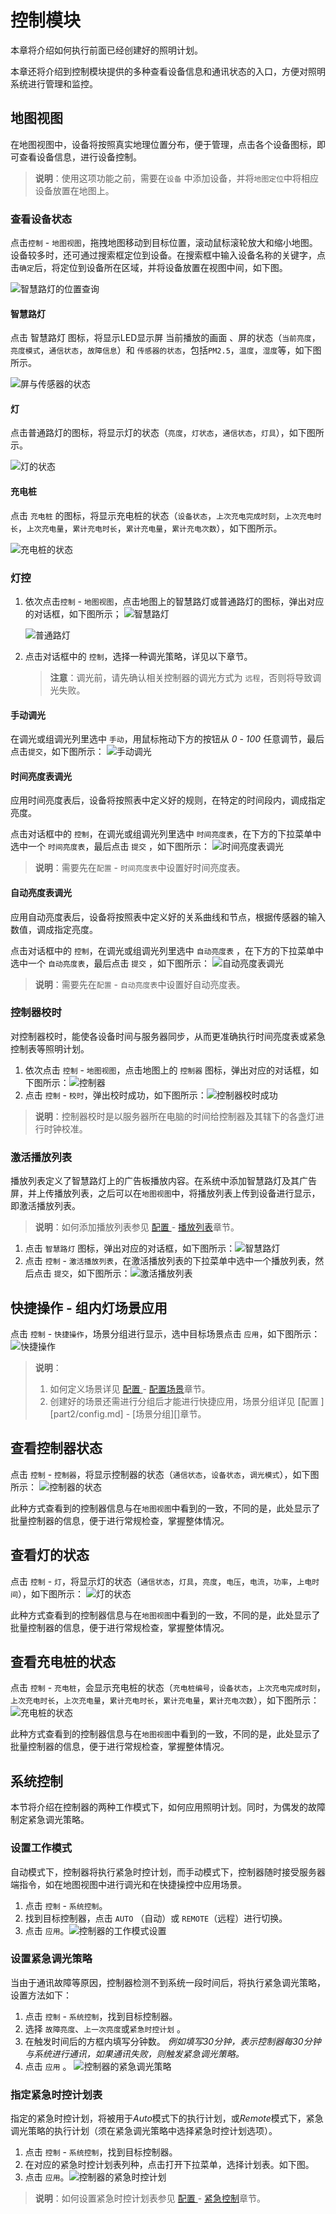 # 控制模块

本章将介绍如何执行前面已经创建好的照明计划。

本章还将介绍到控制模块提供的多种查看设备信息和通讯状态的入口，方便对照明系统进行管理和监控。

## 地图视图

在地图视图中，设备将按照真实地理位置分布，便于管理，点击各个设备图标，即可查看设备信息，进行设备控制。

> **说明**：使用这项功能之前，需要在`设备` 中添加设备，并将`地图定位`中将相应设备放置在地图上。

### 查看设备状态

点击`控制` - `地图视图`，拖拽地图移动到目标位置，滚动鼠标滚轮放大和缩小地图。
设备较多时，还可通过搜索框定位到设备。在搜索框中输入设备名称的关键字，点击`确定`后，将定位到设备所在区域，并将设备放置在视图中间，如下图。

![智慧路灯的位置查询](img/iLamp_location.png '智慧路灯的位置查询')

#### 智慧路灯

点击 智慧路灯 图标，将显示LED显示屏 当前播放的画面 、屏的状态（`当前亮度`，`亮度模式`，`通信状态`，`故障信息`）和 `传感器的状态`，包括`PM2.5`，`温度`，`湿度`等，如下图所示。

![屏与传感器的状态](img/screen_sensor_status.png '屏与传感器的状态')

#### 灯

点击普通路灯的图标，将显示灯的状态（`亮度`，`灯状态`，`通信状态`，`灯具`），如下图所示。

![灯的状态](img/map_lamp_status.png '灯的状态')

#### 充电桩

点击 `充电桩` 的图标，将显示充电桩的状态（`设备状态`，`上次充电完成时刻`，`上次充电时长`，`上次充电量`，`累计充电时长`，`累计充电量`，`累计充电次数`），如下图所示。

![充电桩的状态](img/map_charging_pile_status.png '充电桩的状态')

### 灯控

1. 依次点击`控制` - `地图视图`，点击地图上的智慧路灯或普通路灯的图标，弹出对应的对话框，如下图所示；  ![智慧路灯](img/control_iLamp.png '智慧路灯')

    ![普通路灯](img/control_lamp.png '普通路灯')

2. 点击对话框中的 `控制`，选择一种调光策略，详见以下章节。

   > **注意**：调光前，请先确认相关控制器的调光方式为 `远程`，否则将导致调光失败。

#### 手动调光

在调光或组调光列里选中 `手动`，用鼠标拖动下方的按钮从 *0* - *100* 任意调节，最后点击`提交`，如下图所示：  ![手动调光](img/manual_dimming.png '手动调光')

#### 时间亮度表调光

应用时间亮度表后，设备将按照表中定义好的规则，在特定的时间段内，调成指定亮度。

点击对话框中的 `控制`，在调光或组调光列里选中 `时间亮度表`，在下方的下拉菜单中选中一个 `时间亮度表`，最后点击 `提交` ，如下图所示：  ![时间亮度表调光](img/time_brightness_dimming.png '时间亮度表调光')

> **说明**：需要先在`配置` - `时间亮度表`中设置好时间亮度表。

#### 自动亮度表调光

应用自动亮度表后，设备将按照表中定义好的关系曲线和节点，根据传感器的输入数值，调成指定亮度。

点击对话框中的 `控制`，在调光或组调光列里选中 `自动亮度表` ，在下方的下拉菜单中选中一个 `自动亮度表`，最后点击 `提交` ，如下图所示：  ![自动亮度表调光](img/auto_dimming.png '自动亮度表调光')

> **说明**：需要先在`配置` - `自动亮度表`中设置好自动亮度表。

### 控制器校时

对控制器校时，能使各设备时间与服务器同步，从而更准确执行时间亮度表或紧急控制表等照明计划。

1. 依次点击 `控制` - `地图视图`，点击地图上的 `控制器` 图标，弹出对应的对话框，如下图所示：![控制器](img/controller.png '控制器')
2. 点击 `控制` - `校时`，弹出校时成功，如下图所示：![控制器校时成功](img/controller_success.png '控制器校时成功')

> **说明**：控制器校时是以服务器所在电脑的时间给控制器及其辖下的各盏灯进行时钟校准。

### 激活播放列表

播放列表定义了智慧路灯上的广告板播放内容。在系统中添加智慧路灯及其广告屏，并上传播放列表，之后可以在`地图视图`中，将播放列表上传到设备进行显示，即激活播放列表。

> **说明**：如何添加播放列表参见 [配置 ](part2/config.md) - [播放列表]()章节。

1. 点击 `智慧路灯` 图标，弹出对应的对话框，如下图所示：![智慧路灯](img/wisdom_street_lamps.png '智慧路灯')
2. 点击 `控制` - `激活播放列表`，在激活播放列表的下拉菜单中选中一个播放列表，然后点击 `提交`，如下图所示：![激活播放列表](img/activates_playlist.png '激活播放列表')

## 快捷操作 - 组内灯场景应用

点击 `控制` - `快捷操作`，场景分组进行显示，选中目标场景点击 `应用`，如下图所示：  ![快捷操作](img/shortcuts.png '快捷操作')

  > **说明**：
  >
  > 1. 如何定义场景详见 [配置 ](part2/config.md) - [配置场景]()章节。
  > 2. 创建好的场景还需进行分组后才能进行快捷应用，场景分组详见 [配置 ][part2/config.md] - [场景分组][]章节。

## 查看控制器状态

点击 `控制` - `控制器`，将显示控制器的状态（`通信状态`，`设备状态`，`调光模式`），如下图所示：  ![控制器的状态](img/controller_status.png '控制器的状态')

此种方式查看到的控制器信息与在`地图视图`中看到的一致，不同的是，此处显示了批量控制器的信息，便于进行常规检查，掌握整体情况。

## 查看灯的状态

点击 `控制` - `灯`，将显示灯的状态（`通信状态`，`灯具`，`亮度`，`电压`，`电流`，`功率`，`上电时间`），如下图所示：  ![灯的状态](img/lamp_status.png '灯的状态')

此种方式查看到的控制器信息与在`地图视图`中看到的一致，不同的是，此处显示了批量控制器的信息，便于进行常规检查，掌握整体情况。

## 查看充电桩的状态

点击 `控制` - `充电桩`，会显示充电桩的状态（`充电桩编号`，`设备状态`，`上次充电完成时刻`，`上次充电时长`，`上次充电量`，`累计充电时长`，`累计充电量`，`累计充电次数`），如下图所示：  ![充电桩的状态](img/charging_pile_status.png '充电桩的状态')

此种方式查看到的控制器信息与在`地图视图`中看到的一致，不同的是，此处显示了批量控制器的信息，便于进行常规检查，掌握整体情况。

## 系统控制

本节将介绍在控制器的两种工作模式下，如何应用照明计划。同时，为偶发的故障制定紧急调光策略。

### 设置工作模式

自动模式下，控制器将执行紧急时控计划，而手动模式下，控制器随时接受服务器端指令，如在地图视图中进行调光和在快捷操控中应用场景。

1. 点击 `控制` - `系统控制`。
2. 找到目标控制器，点击 `AUTO` （自动）或 `REMOTE`（远程）进行切换。
3. 点击 `应用`。![控制器的工作模式设置](img/controller_work_mode.png '控制器的工作模式设置')

### 设置紧急调光策略

当由于通讯故障等原因，控制器检测不到系统一段时间后，将执行紧急调光策略，设置方法如下：

1. 点击 `控制` - `系统控制`，找到目标控制器。
2. 选择 `故障亮度`、`上一次亮度`或`紧急时控计划` 。
3. 在触发时间后的方框内填写分钟数。
   *例如填写30分钟，表示控制器每30分钟与系统进行通讯，如果通讯失败，则触发紧急调光策略。*
4. 点击 `应用` 。  ![控制器的紧急调光策略](img/emergency_dimming_strategy.png '控制器的紧急调光策略')

### 指定紧急时控计划表

指定的紧急时控计划，将被用于*Auto*模式下的执行计划，或*Remote*模式下，紧急调光策略的执行计划（须在紧急调光策略中选择紧急时控计划选项）。

1. 点击 `控制` - `系统控制`，找到目标控制器。
2. 在对应的紧急时控计划表列种，点击打开下拉菜单，选择计划表。如下图。
3. 点击 `应用`。![控制器的紧急时控计划](img/emergency_control_plan.png '控制器的紧急时控计划')

> **说明**：如何设置紧急时控计划表参见  [配置 ](part2/config.md) - [紧急控制]()章节。